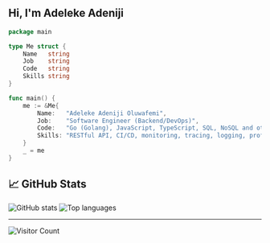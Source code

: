 ## Hi, I'm Adeleke Adeniji

```go
package main

type Me struct {
	Name   string
	Job    string
	Code   string
	Skills string
}

func main() {
	me := &Me{
		Name:   "Adeleke Adeniji Oluwafemi",
		Job:    "Software Engineer (Backend/DevOps)",
		Code:   "Go (Golang), JavaScript, TypeScript, SQL, NoSQL and others",
		Skills: "RESTful API, CI/CD, monitoring, tracing, logging, profiling, automation, orchestration, and APMs"
	}
	_ = me
}
```

## &#x1f4c8; GitHub Stats
![GitHub stats](https://github-readme-stats.vercel.app/api?username=eazylaykzy&show_icons=true&disable_animations=false&theme=dark&include_all_commits=true&count_private=true)
![Top languages](https://github-readme-stats.vercel.app/api/top-langs/?username=eazylaykzy&layout=compact&show_icons=true&theme=dark&exclude_repo=theta-wallet-web,idea-sorting-app,30-seconds-of-code,awesome-selfhosted,node-chat-app,react-material-design-admin-dashboard,omnifood&langs_count=12)

---

![Visitor Count](https://profile-counter.glitch.me/eazylaykzy/count.svg)

